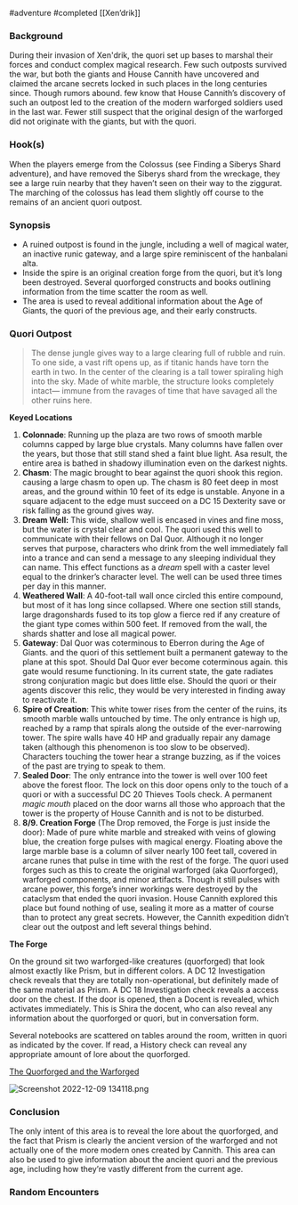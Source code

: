 #adventure #completed [[Xen’drik]]

### **Background**

During their invasion of Xen'drik, the quori set up bases to marshal their forces and conduct complex magical research. Few such outposts survived the war, but both the giants and House Cannith have uncovered and claimed the arcane secrets locked in such places in the long centuries since. Though rumors abound. few know that House Cannith’s discovery of such an outpost led to the creation of the modern warforged soldiers used in the last war. Fewer still suspect that the original design of the warforged did not originate with the giants, but with the quori.

### **Hook(s)**

When the players emerge from the Colossus (see Finding a Siberys Shard adventure), and have removed the Siberys shard from the wreckage, they see a large ruin nearby that they haven’t seen on their way to the ziggurat. The marching of the colossus has lead them slightly off course to the remains of an ancient quori outpost.

### **Synopsis**

- A ruined outpost is found in the jungle, including a well of magical water, an inactive runic gateway, and a large spire reminiscent of the hanbalani alta.
- Inside the spire is an original creation forge from the quori, but it’s long been destroyed. Several quorforged constructs and books outlining information from the time scatter the room as well.
- The area is used to reveal additional information about the Age of Giants, the quori of the previous age, and their early constructs.

### Quori Outpost

> The dense jungle gives way to a large clearing full of rubble and ruin. To one side, a vast rift opens up, as if titanic hands have torn the earth in two. In the center of the clearing is a tall tower spiraling high into the sky. Made of white marble, the structure looks completely intact— immune from the ravages of time that have savaged all the other ruins here.
> 

**Keyed Locations**

1. **Colonnade**: Running up the plaza are two rows of smooth marble columns capped by large blue crystals. Many columns have fallen over the years, but those that still stand shed a faint blue light. Asa result, the entire area is bathed
in shadowy illumination even on the darkest nights.
2. **Chasm**: The magic brought to bear against the quori shook this region. causing a large chasm to open up. The chasm is 80 feet deep in most areas, and the ground within 10 feet of its edge is unstable. Anyone in a square adjacent to the
edge must succeed on a DC 15 Dexterity save or risk falling as the ground gives way.
3. **Dream Well:** This wide, shallow well is encased in vines and fine moss, but the water is crystal clear and cool. The quori used this well to communicate with their fellows on Dal Quor. Although it no longer serves that purpose, characters who drink from the well immediately fall into a trance and can send a message to any sleeping individual they can name. This effect functions as a *dream* spell with a caster level equal to the drinker’s character level. The well can be used three times per day in this manner.
4. **Weathered Wall**: A 40-foot-tall wall once circled this entire compound, but most of it has long since collapsed. Where one section still stands, large dragonshards fused to its top glow a fierce red if any creature of the giant type comes within 500 feet. If removed from the wall, the shards shatter and lose all magical power.
5. **Gateway**: Dal Quor was coterminous to Eberron during the Age of Giants. and the quori of this settlement built a permanent gateway to the plane at this spot. Should Dal Quor ever become coterminous again. this gate would resume functioning. In its current state, the gate radiates strong conjuration magic but does little else. Should the
quori or their agents discover this relic, they would be very interested in finding away to reactivate it.
6. **Spire of Creation**: This white tower rises from the center of the ruins, its smooth marble walls untouched by time. The only entrance is high up, reached by a ramp that spirals along the outside of the ever-narrowing tower. The spire walls have 40 HP and gradually repair any damage taken (although this phenomenon is too slow to be observed). Characters touching the tower hear a strange buzzing, as if the voices of the past are trying to speak to them.
7. **Sealed Door**: The only entrance into the tower is well over 100 feet above the forest floor. The lock on this door opens only to the touch of a quori or with a successful DC 20 Thieves Tools check. A permanent *magic mouth* placed on the door warns all those who approach that the tower is the property of House Cannith and is not to be disturbed.
8. **8/9. Creation Forge** (The Drop removed, the Forge is just inside the door): Made of pure white marble and streaked with veins of glowing blue, the creation forge pulses with magical energy. Floating above the large marble base is a column of silver nearly 100 feet tall, covered in arcane runes that pulse in time with the rest of the forge. The quori
used forges such as this to create the original warforged (aka Quorforged), warforged components, and minor artifacts. Though it still pulses with arcane power, this forge’s inner workings were destroyed by the cataclysm that ended the quori invasion. House Cannith explored this place but found nothing of use, sealing it more as a matter of course than
to protect any great secrets. However, the Cannith expedition didn’t clear out the outpost and left several things behind.

**The Forge**

On the ground sit two warforged-like creatures (quorforged) that look almost exactly like Prism, but in different colors. A DC 12 Investigation check reveals that they are totally non-operational, but definitely made of the same material as Prism. A DC 18 Investigation check reveals a access door on the chest. If the door is opened, then a Docent is revealed, which activates immediately. This is Shira the docent, who can also reveal any information about the quorforged or quori, but in conversation form.

Several notebooks are scattered on tables around the room, written in quori as indicated by the cover. If read, a History check can reveal any appropriate amount of lore about the quorforged.

[The Quorforged and the Warforged](https://www.notion.so/The-Quorforged-and-the-Warforged-1a555c3a1eba4b008da54515f30f77c4)

![Screenshot 2022-12-09 134118.png](Xen%E2%80%99drik%20Quori%20Outpost%20a39090db5bff4cb5a5c34dafce211cbb/Screenshot_2022-12-09_134118.png)

### Conclusion

The only intent of this area is to reveal the lore about the quorforged, and the fact that Prism is clearly the ancient version of the warforged and not actually one of the more modern ones created by Cannith. This area can also be used to give information about the ancient quori and the previous age, including how they’re vastly different from the current age.

### Random Encounters